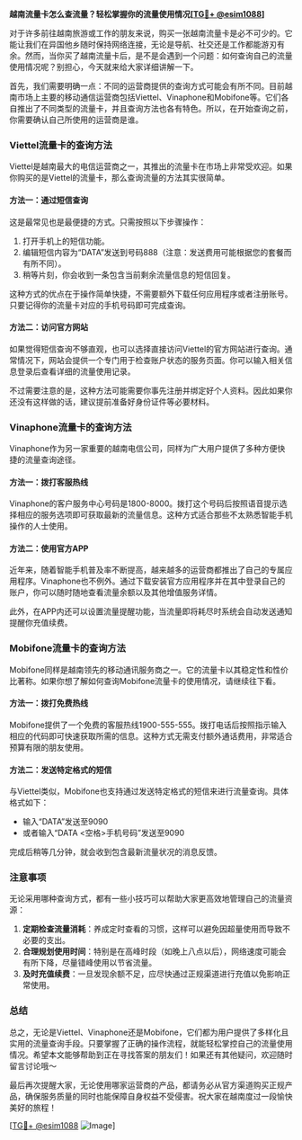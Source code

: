 **越南流量卡怎么查流量？轻松掌握你的流量使用情况[[TG💪+ @esim1088](https://t.me/s/esim1088)]**

对于许多前往越南旅游或工作的朋友来说，购买一张越南流量卡是必不可少的。它能让我们在异国他乡随时保持网络连接，无论是导航、社交还是工作都能游刃有余。然而，当你买了越南流量卡后，是不是会遇到一个问题：如何查询自己的流量使用情况呢？别担心，今天就来给大家详细讲解一下。

首先，我们需要明确一点：不同的运营商提供的查询方式可能会有所不同。目前越南市场上主要的移动通信运营商包括Viettel、Vinaphone和Mobifone等。它们各自推出了不同类型的流量卡，并且查询方法也各有特色。所以，在开始查询之前，你需要确认自己所使用的运营商是谁。

### Viettel流量卡的查询方法

Viettel是越南最大的电信运营商之一，其推出的流量卡在市场上非常受欢迎。如果你购买的是Viettel的流量卡，那么查询流量的方法其实很简单。

#### 方法一：通过短信查询
这是最常见也是最便捷的方式。只需按照以下步骤操作：
1. 打开手机上的短信功能。
2. 编辑短信内容为“DATA”发送到号码888（注意：发送费用可能根据您的套餐而有所不同）。
3. 稍等片刻，你会收到一条包含当前剩余流量信息的短信回复。

这种方式的优点在于操作简单快捷，不需要额外下载任何应用程序或者注册账号。只要记得你的流量卡对应的手机号码即可完成查询。

#### 方法二：访问官方网站
如果觉得短信查询不够直观，也可以选择直接访问Viettel的官方网站进行查询。通常情况下，网站会提供一个专门用于检查账户状态的服务页面。你可以输入相关信息登录后查看详细的流量使用记录。

不过需要注意的是，这种方法可能需要你事先注册并绑定好个人资料。因此如果你还没有这样做的话，建议提前准备好身份证件等必要材料。

### Vinaphone流量卡的查询方法

Vinaphone作为另一家重要的越南电信公司，同样为广大用户提供了多种方便快捷的流量查询途径。

#### 方法一：拨打客服热线
Vinaphone的客户服务中心号码是1800-8000。拨打这个号码后按照语音提示选择相应的服务选项即可获取最新的流量信息。这种方式适合那些不太熟悉智能手机操作的人士使用。

#### 方法二：使用官方APP
近年来，随着智能手机普及率不断提高，越来越多的运营商都推出了自己的专属应用程序。Vinaphone也不例外。通过下载安装官方应用程序并在其中登录自己的账户，你可以随时随地查看流量余额以及其他增值服务详情。

此外，在APP内还可以设置流量提醒功能，当流量即将耗尽时系统会自动发送通知提醒你充值续费。

### Mobifone流量卡的查询方法

Mobifone同样是越南领先的移动通讯服务商之一。它的流量卡以其稳定性和性价比著称。如果你想了解如何查询Mobifone流量卡的使用情况，请继续往下看。

#### 方法一：拨打免费热线
Mobifone提供了一个免费的客服热线1900-555-555。拨打电话后按照指示输入相应的代码即可快速获取所需的信息。这种方式无需支付额外通话费用，非常适合预算有限的朋友使用。

#### 方法二：发送特定格式的短信
与Viettel类似，Mobifone也支持通过发送特定格式的短信来进行流量查询。具体格式如下：
- 输入“DATA”发送至9090
- 或者输入“DATA <空格>手机号码”发送至9090

完成后稍等几分钟，就会收到包含最新流量状况的消息反馈。

### 注意事项
无论采用哪种查询方式，都有一些小技巧可以帮助大家更高效地管理自己的流量资源：

1. **定期检查流量消耗**：养成定时查看的习惯，这样可以避免因超量使用而导致不必要的支出。
2. **合理规划使用时间**：特别是在高峰时段（如晚上八点以后），网络速度可能会有所下降，尽量错峰使用以节省流量。
3. **及时充值续费**：一旦发现余额不足，应尽快通过正规渠道进行充值以免影响正常使用。

### 总结

总之，无论是Viettel、Vinaphone还是Mobifone，它们都为用户提供了多样化且实用的流量查询手段。只要掌握了正确的操作流程，就能轻松掌控自己的流量使用情况。希望本文能够帮助到正在寻找答案的朋友们！如果还有其他疑问，欢迎随时留言讨论哦～

最后再次提醒大家，无论使用哪家运营商的产品，都请务必从官方渠道购买正规产品，确保服务质量的同时也能保障自身权益不受侵害。祝大家在越南度过一段愉快美好的旅程！

[[TG💪+ @esim1088](https://t.me/s/esim1088) ![Image](https://i.postimg.cc/4NQfJmqS/Snipaste-2025-05-13-00-14-12.png)]
